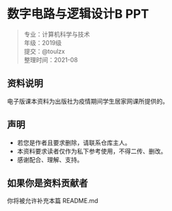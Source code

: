 # 数字电路与逻辑设计B PPT

> 专业：计算机科学与技术  
> 年级：2019级  
> 提交：@toulzx  
> 整理时间：2021-08

## 资料说明

电子版课本资料为出版社为疫情期间学生居家网课所提供的。

## 声明

- 若您是作者且要求删除，请联系仓库主人。
- 本资料要求读者仅作为私下参考使用，不得二传、删改。
- 感谢配合、理解、支持。

## 如果你是资料贡献者

你将被允许补充本篇 README.md
